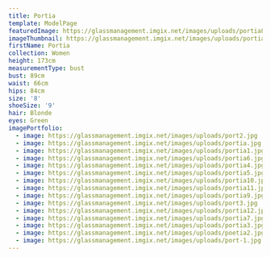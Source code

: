 ```yaml
---
title: Portia
template: ModelPage
featuredImage: https://glassmanagement.imgix.net/images/uploads/portia8.jpg
imageThumbnail: https://glassmanagement.imgix.net/images/uploads/portia-hs.jpg
firstName: Portia
collection: Women
height: 173cm
measurementType: bust
bust: 89cm
waist: 66cm
hips: 84cm
size: '8'
shoeSize: '9'
hair: Blonde
eyes: Green
imagePortfolio:
  - image: https://glassmanagement.imgix.net/images/uploads/port2.jpg
  - image: https://glassmanagement.imgix.net/images/uploads/portia.jpg
  - image: https://glassmanagement.imgix.net/images/uploads/portia1.jpg
  - image: https://glassmanagement.imgix.net/images/uploads/portia6.jpg
  - image: https://glassmanagement.imgix.net/images/uploads/portia4.jpg
  - image: https://glassmanagement.imgix.net/images/uploads/portia5.jpg
  - image: https://glassmanagement.imgix.net/images/uploads/portia10.jpg
  - image: https://glassmanagement.imgix.net/images/uploads/portia11.jpg
  - image: https://glassmanagement.imgix.net/images/uploads/portia9.jpg
  - image: https://glassmanagement.imgix.net/images/uploads/port3.jpg
  - image: https://glassmanagement.imgix.net/images/uploads/portia12.jpg
  - image: https://glassmanagement.imgix.net/images/uploads/portia7.jpg
  - image: https://glassmanagement.imgix.net/images/uploads/portia3.jpg
  - image: https://glassmanagement.imgix.net/images/uploads/poetia2.jpg
  - image: https://glassmanagement.imgix.net/images/uploads/port-1.jpg
---
```



